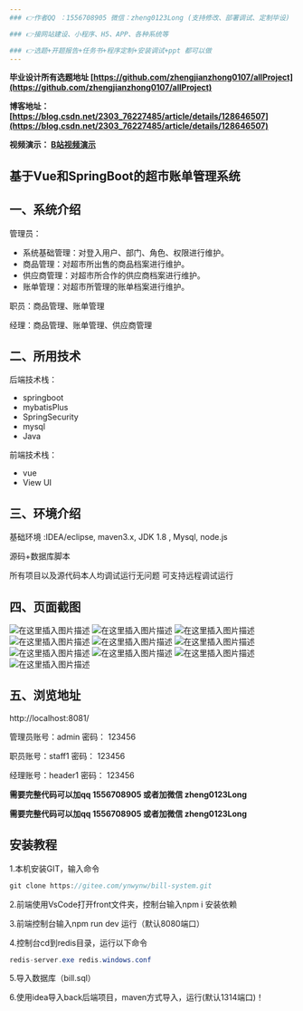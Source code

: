 ```yaml
---
### 👉作者QQ ：1556708905 微信：zheng0123Long (支持修改、部署调试、定制毕设)

### 👉接网站建设、小程序、H5、APP、各种系统等

### 👉选题+开题报告+任务书+程序定制+安装调试+ppt 都可以做
---
```


**毕业设计所有选题地址 [https://github.com/zhengjianzhong0107/allProject](https://github.com/zhengjianzhong0107/allProject)**

**博客地址：
[https://blog.csdn.net/2303_76227485/article/details/128646507](https://blog.csdn.net/2303_76227485/article/details/128646507)**

**视频演示：
[B站视频演示](https://space.bilibili.com/384537280)**

## 基于Vue和SpringBoot的超市账单管理系统

## 一、系统介绍

管理员：

- 系统基础管理：对登入用户、部门、角色、权限进行维护。       
- 商品管理：对超市所出售的商品档案进行维护。      
- 供应商管理：对超市所合作的供应商档案进行维护。      
- 账单管理：对超市所管理的账单档案进行维护。  

职员：商品管理、账单管理

经理：商品管理、账单管理、供应商管理

## 二、所用技术

后端技术栈：

- springboot
- mybatisPlus
- SpringSecurity
- mysql
- Java

前端技术栈：

- vue
- View UI       

## 三、环境介绍

基础环境 :IDEA/eclipse, maven3.x, JDK 1.8 , Mysql, node.js

源码+数据库脚本 

所有项目以及源代码本人均调试运行无问题 可支持远程调试运行

## 四、页面截图

![在这里插入图片描述](https://img-blog.csdnimg.cn/f0c23325fabb494a8e2e525ef328769e.png#pic_center)
![在这里插入图片描述](https://img-blog.csdnimg.cn/fcc32509197d47f3aa31997ef3060330.png#pic_center)
![在这里插入图片描述](https://img-blog.csdnimg.cn/d2e225a8474543d495bf5f4ef4c12b75.png#pic_center)
![在这里插入图片描述](https://img-blog.csdnimg.cn/de016ef9660345ba97b46f4c6f479f53.png#pic_center)
![在这里插入图片描述](https://img-blog.csdnimg.cn/b57bfa9605274c89969c07bb8821941a.png#pic_center)
![在这里插入图片描述](https://img-blog.csdnimg.cn/13dabe6861b54394bf88f7d98fffde0b.png#pic_center)
![在这里插入图片描述](https://img-blog.csdnimg.cn/d9f02145176c490083af0b5d78cea01e.png#pic_center)
![在这里插入图片描述](https://img-blog.csdnimg.cn/0697ee643fca46bc8c0d74597921d5d0.png#pic_center)
![在这里插入图片描述](https://img-blog.csdnimg.cn/2bf86b6c70384e8dbbab092754219ab9.png#pic_center)
![在这里插入图片描述](https://img-blog.csdnimg.cn/c08bb003ced34a9f862768ac84e5d1a2.png#pic_center)

## 五、浏览地址

http://localhost:8081/

管理员账号：admin  密码： 123456

职员账号：staff1 密码： 123456

经理账号：header1 密码： 123456

**需要完整代码可以加qq  1556708905 或者加微信 zheng0123Long**

**需要完整代码可以加qq  1556708905 或者加微信  zheng0123Long**

## 安装教程

1.本机安装GIT，输入命令

```java
git clone https://gitee.com/ynwynw/bill-system.git
```

2.前端使用VsCode打开front文件夹，控制台输入npm i 安装依赖

3.前端控制台输入npm run dev 运行（默认8080端口）

4.控制台cd到redis目录，运行以下命令

```java
redis-server.exe redis.windows.conf
```

5.导入数据库（bill.sql）

6.使用idea导入back后端项目，maven方式导入，运行(默认1314端口)！
